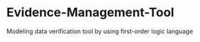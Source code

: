 Evidence-Management-Tool
========================

Modeling data verification tool by using first-order logic language
